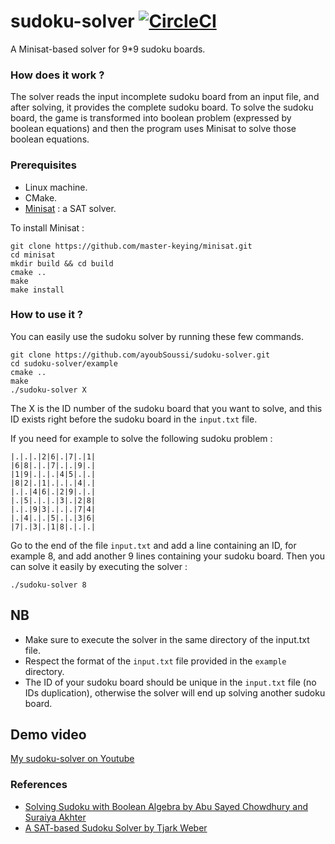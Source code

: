 # sudoku-solver [![CircleCI](https://circleci.com/gh/circleci/circleci-docs.svg?style=shield)](https://circleci.com/gh/circleci/circleci-docs)

A Minisat-based solver for 9*9 sudoku boards.

### How does it work ?
The solver reads the input incomplete sudoku board from an input file, and after solving, it provides the complete sudoku board.
To solve the sudoku board, the game is transformed into boolean problem (expressed by boolean equations) and then the program uses Minisat to solve those boolean equations.

### Prerequisites
- Linux machine.
- CMake.
- [Minisat](http://minisat.se/) : a SAT solver.

To install Minisat :
```shell
git clone https://github.com/master-keying/minisat.git
cd minisat
mkdir build && cd build
cmake ..
make
make install
```

### How to use it ?
You can easily use the sudoku solver by running these few commands.
```shell
git clone https://github.com/ayoubSoussi/sudoku-solver.git
cd sudoku-solver/example
cmake ..
make
./sudoku-solver X
```
The X is the ID number of the sudoku board that you want to solve, and this ID exists right before the sudoku board in the ```input.txt``` file.

If you need for example to solve the following sudoku problem :
```shell
|.|.|.|2|6|.|7|.|1|
|6|8|.|.|7|.|.|9|.|
|1|9|.|.|.|4|5|.|.|
|8|2|.|1|.|.|.|4|.|
|.|.|4|6|.|2|9|.|.|
|.|5|.|.|.|3|.|2|8|
|.|.|9|3|.|.|.|7|4|
|.|4|.|.|5|.|.|3|6|
|7|.|3|.|1|8|.|.|.|
```
Go to the end of the file ```input.txt``` and add a line containing an ID, for example 8, and add another 9 lines containing your sudoku board.
Then you can solve it easily by executing the solver :
```shell
./sudoku-solver 8
```
## NB
- Make sure to execute the solver in the same directory of the input.txt file.
- Respect the format of the ```input.txt``` file provided in the ```example``` directory.
- The ID of your sudoku board should be unique in the ```input.txt``` file (no IDs duplication), otherwise the solver will end up solving another sudoku board.

## Demo video

[My sudoku-solver on Youtube](https://www.youtube.com/watch?v=GTE29LMTZjA)
### References
- [Solving Sudoku with Boolean Algebra by Abu Sayed Chowdhury and Suraiya Akhter](https://www.researchgate.net/publication/258652094_Solving_Sudoku_using_Boolean_Algebra)
- [A SAT-based Sudoku Solver by Tjark Weber](https://www.lri.fr/~conchon/PFA/PROJET/A_SAT-based_Sudoku_solver.pdf)
